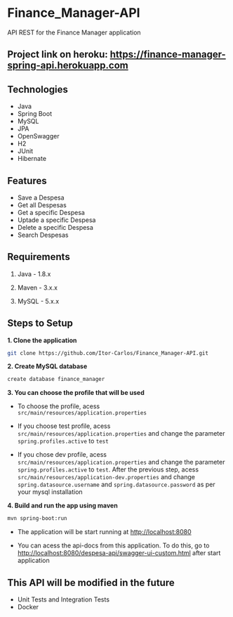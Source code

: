# Finance_Manager-API
API REST for the Finance Manager application

## Project link on heroku: https://finance-manager-spring-api.herokuapp.com


## Technologies
 
- Java
- Spring Boot
- MySQL
- JPA
- OpenSwagger
- H2
- JUnit
- Hibernate


## Features

- Save a Despesa
- Get all Despesas
- Get a specific Despesa
- Uptade a specific Despesa
- Delete a specific Despesa
- Search Despesas

## Requirements

1. Java - 1.8.x

2. Maven - 3.x.x

3. MySQL - 5.x.x

## Steps to Setup

**1. Clone the application**

```bash
git clone https://github.com/Itor-Carlos/Finance_Manager-API.git
```

**2. Create MySQL database**
```bash
create database finance_manager
```

**3. You can choose the profile that will be used**
 
 + To choose the profile, acess `src/main/resources/application.properties`
 
 + If you choose test profile, acess `src/main/resources/application.properties` and change the parameter `spring.profiles.active` to `test`

 + If you chose dev profile, acess `src/main/resources/application.properties` and  change the parameter `spring.profiles.active` to `test`. After the previous step, acess `src/main/resources/application-dev.properties` and change `spring.datasource.username` and `spring.datasource.password` as per your mysql installation


**4. Build and run the app using maven**

```bash
mvn spring-boot:run
```

 + The application will be start running at <http://localhost:8080>

 + You can acess the api-docs from this application. To do this, go to <http://localhost:8080/despesa-api/swagger-ui-custom.html> after start application


## This API will be modified in the future

  + Unit Tests and Integration Tests
  + Docker
